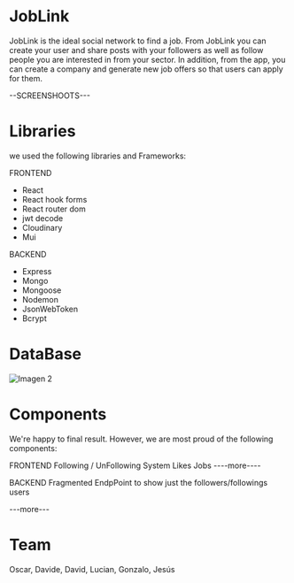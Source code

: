 # JobLink
JobLink is the ideal social network to find a job. From JobLink you can create your user and share posts with your followers as well as follow people you are interested in from your sector. In addition, from the app, you can create a company and generate new job offers so that users can apply for them.

--SCREENSHOOTS---

# Libraries 
we used the following libraries and Frameworks: 

FRONTEND
- React
- React hook forms
- React router dom
- jwt decode
- Cloudinary
- Mui 

BACKEND
- Express
- Mongo
- Mongoose
- Nodemon
- JsonWebToken
- Bcrypt

# DataBase

![Imagen 2](https://user-images.githubusercontent.com/79333401/223687875-6dee81c5-6007-4211-b853-01af9f2c31b3.png)


# Components 
We're happy to final result. However, we are most proud of the following components:

FRONTEND
Following / UnFollowing System
Likes
Jobs
----more----

BACKEND
Fragmented EndpPoint to show just the followers/followings users

---more---


# Team
Oscar,
Davide,
David,
Lucian,
Gonzalo,
Jesús


